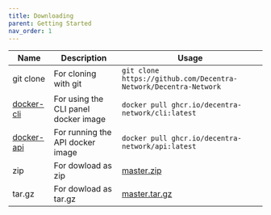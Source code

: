 ```yaml
---
title: Downloading
parent: Getting Started
nav_order: 1
---
```


| Name | Description | Usage |
| --- | --- | --- |
| git clone | For cloning with git| `git clone https://github.com/Decentra-Network/Decentra-Network` |
| [docker-cli](https://github.com/Decentra-Network/Decentra-Network/pkgs/container/cli) | For using the CLI panel docker image | `docker pull ghcr.io/decentra-network/cli:latest` |
| [docker-api](https://github.com/Decentra-Network/Decentra-Network/pkgs/container/api) | For running the API docker image | `docker pull ghcr.io/decentra-network/api:latest` |
| zip | For dowload as zip | [master.zip](https://github.com/Decentra-Network/Decentra-Network/archive/refs/heads/master.zip) |
| tar.gz | For dowload as tar.gz | [master.tar.gz](https://github.com/Decentra-Network/Decentra-Network/archive/refs/heads/master.tar.gz) |
